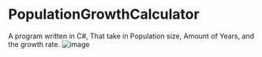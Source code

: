 # PopulationGrowthCalculator
A program written in C#, That take in Population size, Amount of Years, and the growth rate. 
![image](https://user-images.githubusercontent.com/61753398/77241724-df2d2680-6bcc-11ea-8f03-ac9cdca06a55.png)
